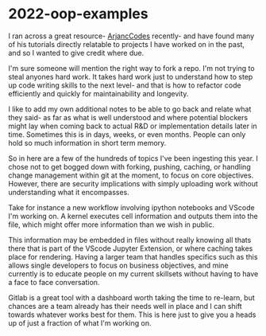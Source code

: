 # 2022-oop-examples

I ran across a great resource- [ArjancCodes](https://www.arjancodes.com) recently- and have found many of his tutorials directly relatable to projects I have worked on in the past, and so I wanted to give credit where due. 

I'm sure someone will mention the right way to fork a repo. I'm not trying to steal anyones hard work. It takes hard work just to understand how to step up code writing skills to the next level- and that is how to refactor code efficiently and quickly for maintainability and longevity.  

I like to add my own additional notes to be able to go back and relate what they said- as far as what is well understood and where potential blockers might lay when coming back to actual R&D or implementation details later in time. Sometimes this is in days, weeks, or even months. People can only hold so much information in short term memory.

So in here are a few of the hundreds of topics I've been ingesting this year. I chose not to get bogged down with forking, pushing, caching, or handling change management within git at the moment, to focus on core objectives. However, there are security implications with simply uploading work without understanding what it encompasses. 

Take for instance a new workflow involving ipython notebooks and VScode I'm working on. A kernel executes cell information and outputs them into the file, which might offer more information than we wish in public. 

This information may be embedded in files without really knowing all thats there that is part of the VScode Jupyter Extension, or where caching takes place for rendering. Having a larger team that handles specifics such as this allows single developers to focus on business objectives, and mine currently is to educate people on my current skillsets without having to have a face to face conversation.

Gitlab is a great tool with a dashboard worth taking the time to re-learn, but chances are a team already has their needs well in place and I can shift towards whatever works best for them. This is here just to give you a heads up of just a fraction of what I'm working on.
